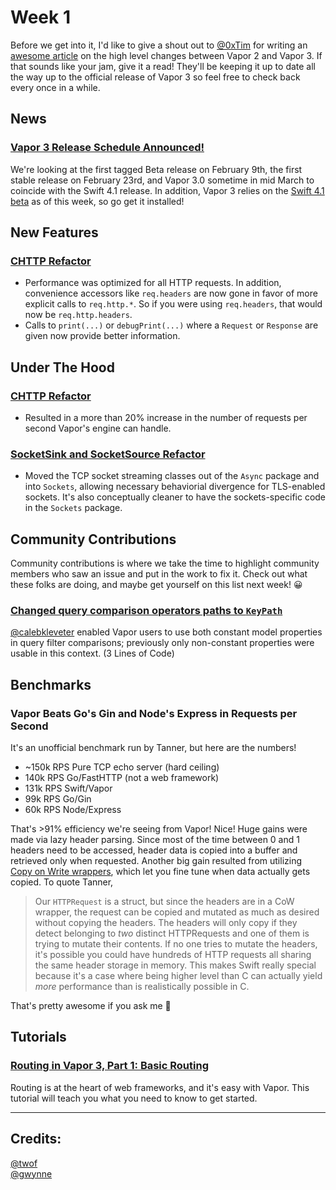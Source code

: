 # Week 1

Before we get into it, I'd like to give a shout out to [@0xTim](https://github.com/0xTim) for writing an [awesome article](https://geeks.brokenhands.io/blog/posts/whats-new-in-vapor-3/) on the high level changes between Vapor 2 and Vapor 3. If that sounds like your jam, give it a read! They'll be keeping it up to date all the way up to the official release of Vapor 3 so feel free to check back every once in a while.

## News

### [Vapor 3 Release Schedule Announced!](https://medium.com/@qutheory/vapor-3-release-schedule-1179bb080ca4)
We're looking at the first tagged Beta release on February 9th, the first stable release on February 23rd, and Vapor 3.0 sometime in mid March to coincide with the Swift 4.1 release. In addition, Vapor 3 relies on the [Swift 4.1 beta](https://swift.org/download/#snapshots) as of this week, so go get it installed!

## New Features

### [CHTTP Refactor](https://github.com/vapor/vapor/pull/1458)
- Performance was optimized for all HTTP requests. In addition, convenience accessors like `req.headers` are now gone in favor of more explicit calls to `req.http.*`. So if you were using `req.headers`, that would now be `req.http.headers`.
- Calls to `print(...)` or `debugPrint(...)` where a `Request` or `Response` are given now provide better information.

## Under The Hood

### [CHTTP Refactor](https://github.com/vapor/engine/pull/211)
- Resulted in a more than 20% increase in the number of requests per second Vapor's engine can handle.

### [SocketSink and SocketSource Refactor](https://github.com/vapor/sockets/pull/157)
- Moved the TCP socket streaming classes out of the `Async` package and into `Sockets`, allowing necessary behaviorial divergence for TLS-enabled sockets. It's also conceptually cleaner to have the sockets-specific code in the `Sockets` package.

## Community Contributions
Community contributions is where we take the time to highlight community members who saw an issue and put in the work to fix it. Check out what these folks are doing, and maybe get yourself on this list next week! 😀

### [Changed query comparison operators paths to `KeyPath`](https://github.com/vapor/fluent/pull/360)
[@calebkleveter](https://github.com/calebkleveter) enabled Vapor users to use both constant model properties in query filter comparisons; previously only non-constant properties were usable in this context. (3 Lines of Code)

## Benchmarks

### Vapor Beats Go's Gin and Node's Express in Requests per Second
It's an unofficial benchmark run by Tanner, but here are the numbers!
- ~150k RPS Pure TCP echo server (hard ceiling)
- 140k RPS Go/FastHTTP (not a web framework)
- 131k RPS Swift/Vapor
- 99k RPS Go/Gin
- 60k RPS Node/Express

That's >91% efficiency we're seeing from Vapor! Nice! Huge gains were made via lazy header parsing. Since most of the time between 0 and 1 headers need to be accessed, header data is copied into a buffer and retrieved only when requested. Another big gain resulted from utilizing [Copy on Write wrappers](https://marcosantadev.com/copy-write-swift-value-types/), which let you fine tune when data actually gets copied. To quote Tanner,

>Our `HTTPRequest` is a struct, but since the headers are in a CoW wrapper, the request can be copied and mutated as much as desired without copying the headers. The headers will only copy if they detect belonging to _two_ distinct HTTPRequests and one of them is trying to mutate their contents. If no one tries to mutate the headers, it's possible you could have hundreds of HTTP requests all sharing the same header storage in memory. This makes Swift really special because it's a case where being higher level than C can actually yield _more_ performance than is realistically possible in C.

That's pretty awesome if you ask me 🏁

## Tutorials

### [Routing in Vapor 3, Part 1: Basic Routing](https://www.vaporforums.io/thread/34)
Routing is at the heart of web frameworks, and it's easy with Vapor. This tutorial will teach you what you need to know to get started.

***

## Credits:
[@twof](https://github.com/twof)   
[@gwynne](https://github.com/gwynne) 
